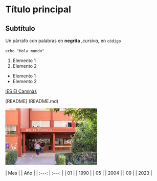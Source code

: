 # Título principal
## Subtítulo
Un párrafo con palabras en **negrita** ,*cursiva*, en `código`

`echo "Hola mundo"`

1. Elemento 1
2. Elemento 2

- Elemento 1
- Elemento 2

[IES El Caminàs](https://www.ieselcaminas.org/)

[README] (README.md)

![IESELCAMINAS](descarga.jpeg)

| Mes | | Año |
|  :---:  |  :---:  |
| 01 | | 1990 |
| 05 | | 2004 |
| 09 | | 2023 |
